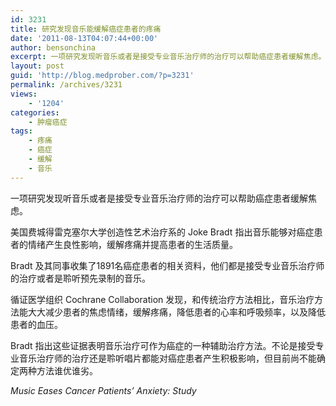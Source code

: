 ```yaml
---
id: 3231
title: 研究发现音乐能缓解癌症患者的疼痛
date: '2011-08-13T04:07:44+00:00'
author: bensonchina
excerpt: 一项研究发现听音乐或者是接受专业音乐治疗师的治疗可以帮助癌症患者缓解焦虑。
layout: post
guid: 'http://blog.medprober.com/?p=3231'
permalink: /archives/3231
views:
    - '1204'
categories:
    - 肿瘤癌症
tags:
    - 疼痛
    - 癌症
    - 缓解
    - 音乐
---
```


一项研究发现听音乐或者是接受专业音乐治疗师的治疗可以帮助癌症患者缓解焦虑。

美国费城得雷克塞尔大学创造性艺术治疗系的 Joke Bradt 指出音乐能够对癌症患者的情绪产生良性影响，缓解疼痛并提高患者的生活质量。

Bradt 及其同事收集了1891名癌症患者的相关资料，他们都是接受专业音乐治疗师的治疗或者是聆听预先录制的音乐。

循证医学组织 Cochrane Collaboration 发现，和传统治疗方法相比，音乐治疗方法能大大减少患者的焦虑情绪，缓解疼痛，降低患者的心率和呼吸频率，以及降低患者的血压。

Bradt 指出这些证据表明音乐治疗可作为癌症的一种辅助治疗方法。不论是接受专业音乐治疗师的治疗还是聆听唱片都能对癌症患者产生积极影响，但目前尚不能确定两种方法谁优谁劣。

*Music Eases Cancer Patients’ Anxiety: Study*